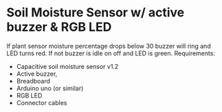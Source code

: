 # Soil Moisture Sensor w/ active buzzer & RGB LED

If plant sensor moisture percentage drops below 30 buzzer will ring and LED turns red. If not buzzer is idle on off and LED is green. 
Requirements: 
* Capacitive soil moisture sensor v1.2
* Active buzzer, 
* Breadboard
* Arduino uno (or similar)
* RGB LED
* Connector cables

